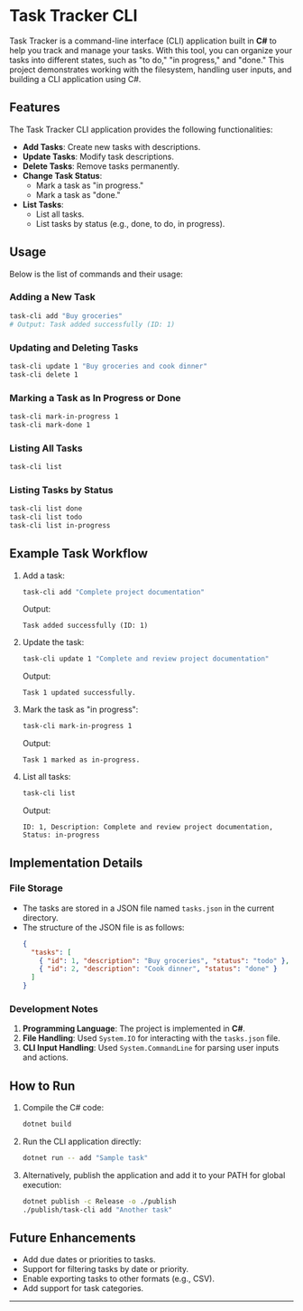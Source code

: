 # Task Tracker CLI

Task Tracker is a command-line interface (CLI) application built in **C#** to help you track and manage your tasks. With this tool, you can organize your tasks into different states, such as "to do," "in progress," and "done." This project demonstrates working with the filesystem, handling user inputs, and building a CLI application using C#.

## Features
The Task Tracker CLI application provides the following functionalities:

- **Add Tasks**: Create new tasks with descriptions.
- **Update Tasks**: Modify task descriptions.
- **Delete Tasks**: Remove tasks permanently.
- **Change Task Status**:
  - Mark a task as "in progress."
  - Mark a task as "done."
- **List Tasks**:
  - List all tasks.
  - List tasks by status (e.g., done, to do, in progress).



## Usage
Below is the list of commands and their usage:

### Adding a New Task
```bash
task-cli add "Buy groceries"
# Output: Task added successfully (ID: 1)
```

### Updating and Deleting Tasks
```bash
task-cli update 1 "Buy groceries and cook dinner"
task-cli delete 1
```

### Marking a Task as In Progress or Done
```bash
task-cli mark-in-progress 1
task-cli mark-done 1
```

### Listing All Tasks
```bash
task-cli list
```

### Listing Tasks by Status
```bash
task-cli list done
task-cli list todo
task-cli list in-progress
```

## Example Task Workflow
1. Add a task:
   ```bash
   task-cli add "Complete project documentation"
   ```
   Output:
   ```
   Task added successfully (ID: 1)
   ```
2. Update the task:
   ```bash
   task-cli update 1 "Complete and review project documentation"
   ```
   Output:
   ```
   Task 1 updated successfully.
   ```
3. Mark the task as "in progress":
   ```bash
   task-cli mark-in-progress 1
   ```
   Output:
   ```
   Task 1 marked as in-progress.
   ```
4. List all tasks:
   ```bash
   task-cli list
   ```
   Output:
   ```
   ID: 1, Description: Complete and review project documentation, Status: in-progress
   ```

## Implementation Details

### File Storage
- The tasks are stored in a JSON file named `tasks.json` in the current directory.
- The structure of the JSON file is as follows:
  ```json
  {
    "tasks": [
      { "id": 1, "description": "Buy groceries", "status": "todo" },
      { "id": 2, "description": "Cook dinner", "status": "done" }
    ]
  }
  ```

### Development Notes
1. **Programming Language**: The project is implemented in **C#**.
2. **File Handling**: Used `System.IO` for interacting with the `tasks.json` file.
3. **CLI Input Handling**: Used `System.CommandLine` for parsing user inputs and actions.

## How to Run
1. Compile the C# code:
   ```bash
   dotnet build
   ```
2. Run the CLI application directly:
   ```bash
   dotnet run -- add "Sample task"
   ```
3. Alternatively, publish the application and add it to your PATH for global execution:
   ```bash
   dotnet publish -c Release -o ./publish
   ./publish/task-cli add "Another task"
   ```

## Future Enhancements
- Add due dates or priorities to tasks.
- Support for filtering tasks by date or priority.
- Enable exporting tasks to other formats (e.g., CSV).
- Add support for task categories.

---

